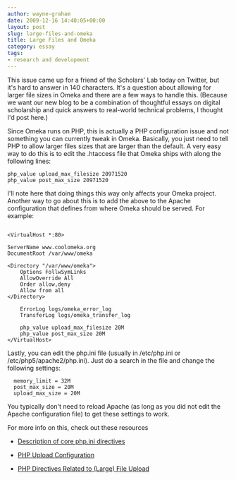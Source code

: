 ```yaml
---
author: wayne-graham
date: 2009-12-16 14:40:05+00:00
layout: post
slug: large-files-and-omeka
title: Large Files and Omeka
category: essay
tags:
- research and development
---
```


This issue came up for a friend of the Scholars' Lab today on Twitter, but it's hard to answer in 140 characters. It's a question about allowing for larger file sizes in Omeka and there are a few ways to handle this.  (Because we want our new blog to be a combination of thoughtful essays on digital scholarship and quick answers to real-world technical problems, I thought I'd post here.)

Since Omeka runs on PHP, this is actually a PHP configuration issue and not something you can currently tweak in Omeka. Basically, you just need to tell PHP to allow larger files sizes that are larger than the default. A very easy way to do this is to edit the .htaccess file that Omeka ships with along the following lines:

```
php_value upload_max_filesize 20971520
php_value post_max_size 20971520
```

I'll note here that doing things this way only affects your Omeka project. Another way to go about this is to add the above to the Apache configuration that defines from where Omeka should be served. For example:

```

<VirtualHost *:80>

ServerName www.coolomeka.org
DocumentRoot /var/www/omeka

<Directory "/var/www/omeka">
    Options FollwSymLinks
    AllowOverride All
    Order allow,deny
    Allow from all
</Directory>

    ErrorLog logs/omeka_error_log
    TransferLog logs/omeka_transfer_log

    php_value upload_max_filesize 20M
    php_value post_max_size 20M
</VirtualHost>
```

Lastly, you can edit the php.ini file (usually in /etc/php.ini or /etc/php5/apache2/php.ini). Just do a search in the file and change the following settings:

```
  memory_limit = 32M
  post_max_size = 20M
  upload_max_size = 20M
```

You typically don't need to reload Apache (as long as you did not edit the Apache configuration file) to get these settings to work.

For more info on this, check out these resources



	
  * [Description of core php.ini directives](http://php.net/manual/en/ini.core.php)

	
  * [PHP Upload Configuration](http://www.radinks.com/upload/config.php)

	
  * [PHP Directives Related to (Large) File Upload](http://www.developershome.com/wap/wapUpload/wap_upload.asp?page=php2)


